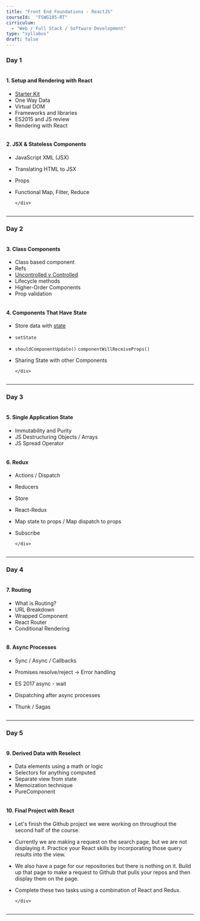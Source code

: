 ```yaml
---
title: "Front End Foundations - ReactJS"
courseId:  "FSWG105-RT"
cirriculum:
  - "Web / Full Stack / Software Development"
type: "syllabus"
draft: false
---
```


### Day 1

<div class="row">
<div class="column">

#### 1. Setup and Rendering with React

* [Starter Kit](https://repo.exeterlms.com/documents/React/L1/react-setup.zip)
* One Way Data
* Virtual DOM
* Frameworks and libraries
* ES2015 and JS review
* Rendering with React

</div>
<div class="column">

#### 2. JSX & Stateless Components

* JavaScript XML (JSX)
* Translating HTML to JSX
* Props
* Functional Map, Filter, Reduce

      </div>

  </div>

---

### Day 2

<div class="row">
<div class="column">

#### 3. Class Components

* Class based component
* Refs
* [Uncontrolled v Controlled](https://reactjs.org/docs/uncontrolled-components.html)
* Lifecycle methods
* Higher-Order Components
* Prop validation

</div>
<div class="column">

#### 4. Components That Have State

* Store data with [state](https://reactjs.org/docs/state-and-lifecycle.html)
* `setState`
* `shouldComponentUpdate()` `componentWillReceiveProps()`
* Sharing State with other Components

      </div>

  </div>

---

### Day 3

<div class="row">
<div class="column">

#### 5. Single Application State

* Immutability and Purity
* JS Destructuring Objects / Arrays
* JS Spread Operator

</div>
<div class="column">

#### 6. Redux

* Actions / Dispatch
* Reducers
* Store
* React-Redux
* Map state to props / Map dispatch to props
* Subscribe

      </div>

  </div>

---

### Day 4

<div class="row">
<div class="column">

#### 7. Routing

* What is Routing?
* URL Breakdown
* Wrapped Component
* React Router
* Conditional Rendering

</div>
<div class="column">

#### 8. Async Processes

* Sync / Async / Callbacks
* Promises resolve/reject -> Error handling
* ES 2017 async - wait
* Dispatching after async processes
* Thunk / Sagas

  </div>

  </div>

---

### Day 5

<div class="row">
<div class="column">

#### 9. Derived Data with Reselect

* Data elements using a math or logic
* Selectors for anything computed
* Separate view from state
* Memoization technique
* PureComponent

</div>
<div class="column">

#### 10. Final Project with React

* Let's finish the Github project we were working on throughout the second half of the course.

* Currently we are making a request on the search page, but we are not displaying it. Practice your React skills by incorporating those query results into the view.

* We also have a page for our repositories but there is nothing on it. Build up that page to make a request to Github that pulls your repos and then display them on the page.

* Complete these two tasks using a combination of React and Redux.

      </div>

  </div>

---
